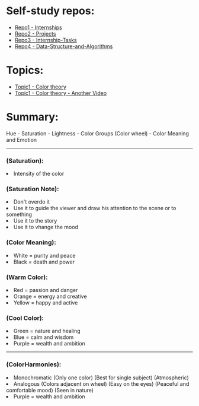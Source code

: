 # Self-study repos:
- [Repo1 - Internships](https://github.com/RaheemAmer/Prepare-for-Girl-script-code-and-google-summer-of-code)
- [Repo2 - Projects](https://github.com/RaheemAmer/Frontend-Projects)
- [Repo3 -  Internship-Tasks](https://github.com/RaheemAmer/Internship-Tasks)
- [Repo4 - Data-Structure-and-Algorithms](https://github.com/RaheemAmer/Data-Structure-and-Algorithms)

# Topics:
- [Topic1 - Color theory](https://youtu.be/AvgCkHrcj90) 
- [Topic1 - Color theory - Another Video](https://youtu.be/Qj1FK8n7WgY)

# Summary:
  Hue - Saturation - Lightness - Color Groups (Color wheel) - Color Meaning and Emotion

<hr>

<h3>(Saturation):</h3>
<li>Intensity of the color <//li>

<h3>(Saturation Note):</h3>
<li>Don't overdo it<//li>
<li>Use it to guide the viewer and draw his attention to the scene or to something<//li>
<li>Use it to the story<//li>
<li>Use it to vhange  the mood<//li>

<h3>(Color Meaning):</h3>
<li>White = purity and peace <//li>
<li>Black = death and power <//li>

<h3>(Warm Color):</h3>
<li>Red = passion and danger <//li>
<li>Orange = energy and creative <//li>
<li>Yellow = happy and active <//li>

<h3>(Cool Color):</h3>
<li>Green = nature and healing <//li>
<li>Blue = calm and wisdom <//li>
<li>Purple = wealth and ambition <//li>

<hr>


<h3>(ColorHarmonies):</h3>
<li>Monochromatic (Only one color) (Best for single subject) (Atmospheric)<//li>
<li>Analogous (Colors adjacent on wheel) (Easy on the eyes) (Peaceful and comfortable mood) (Seen in nature) <//li>
<li>Purple = wealth and ambition <//li>





